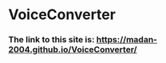 # VoiceConverter
<h3>The link to this site is: <a href="https://madan-2004.github.io/VoiceConverter/">https://madan-2004.github.io/VoiceConverter/</a></h3>
